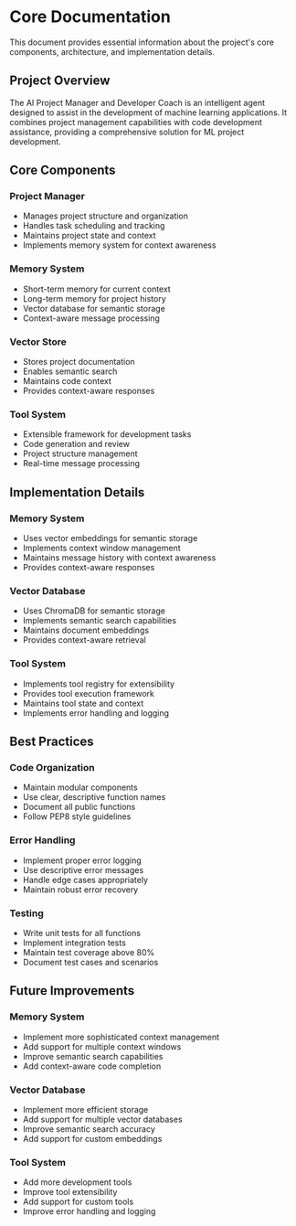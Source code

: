 # Core Documentation

This document provides essential information about the project's core components, architecture, and implementation details.

## Project Overview
The AI Project Manager and Developer Coach is an intelligent agent designed to assist in the development of machine learning applications. It combines project management capabilities with code development assistance, providing a comprehensive solution for ML project development.

## Core Components

### Project Manager
- Manages project structure and organization
- Handles task scheduling and tracking
- Maintains project state and context
- Implements memory system for context awareness

### Memory System
- Short-term memory for current context
- Long-term memory for project history
- Vector database for semantic storage
- Context-aware message processing

### Vector Store
- Stores project documentation
- Enables semantic search
- Maintains code context
- Provides context-aware responses

### Tool System
- Extensible framework for development tasks
- Code generation and review
- Project structure management
- Real-time message processing

## Implementation Details

### Memory System
- Uses vector embeddings for semantic storage
- Implements context window management
- Maintains message history with context awareness
- Provides context-aware responses

### Vector Database
- Uses ChromaDB for semantic storage
- Implements semantic search capabilities
- Maintains document embeddings
- Provides context-aware retrieval

### Tool System
- Implements tool registry for extensibility
- Provides tool execution framework
- Maintains tool state and context
- Implements error handling and logging

## Best Practices

### Code Organization
- Maintain modular components
- Use clear, descriptive function names
- Document all public functions
- Follow PEP8 style guidelines

### Error Handling
- Implement proper error logging
- Use descriptive error messages
- Handle edge cases appropriately
- Maintain robust error recovery

### Testing
- Write unit tests for all functions
- Implement integration tests
- Maintain test coverage above 80%
- Document test cases and scenarios

## Future Improvements

### Memory System
- Implement more sophisticated context management
- Add support for multiple context windows
- Improve semantic search capabilities
- Add context-aware code completion

### Vector Database
- Implement more efficient storage
- Add support for multiple vector databases
- Improve semantic search accuracy
- Add support for custom embeddings

### Tool System
- Add more development tools
- Improve tool extensibility
- Add support for custom tools
- Improve error handling and logging